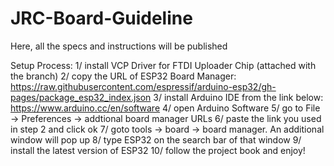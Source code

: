 # JRC-Board-Guideline
Here, all the specs and instructions will be published

Setup Process:
1/ install VCP Driver for FTDI Uploader Chip (attached with the branch)
2/ copy the URL of ESP32 Board Manager: 
      https://raw.githubusercontent.com/espressif/arduino-esp32/gh-pages/package_esp32_index.json
3/ install Arduino IDE from the link below:
      https://www.arduino.cc/en/software
4/ open Arduino Software
5/ go to File -> Preferences -> addtional board manager URLs
6/ paste the link you used in step 2 and click ok
7/ goto tools -> board -> board manager. An additional window will pop up
8/ type ESP32 on the search bar of that window
9/ install the latest version of ESP32
10/ follow the project book and enjoy!
